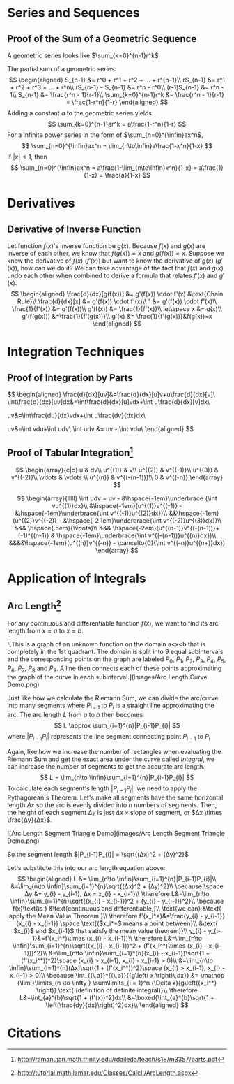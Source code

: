 # Series and Sequences

## Proof of the Sum of a Geometric Sequence

A geometric series looks like $\sum_{k=0}^{n-1}r^k$

The partial sum of a geometric series:
$$
\begin{aligned}
S_{n-1} &= r^0 + r^1 + r^2 + ... + r^{n-1}\\
rS_{n-1} &= r^1 + r^2 + r^3 + ... + r^n\\
rS_{n-1} - S_{n-1} &= r^n - r^0\\
(r-1)S_{n-1} &= r^n - 1\\
S_{n-1} &= \frac{r^n - 1}{r-1}\\
\sum_{k=0}^{n-1}r^k &= \frac{r^n - 1}{r-1} = \frac{1-r^n}{1-r}
\end{aligned}
$$
 Adding a constant $a$ to the geometric series yields:
$$
\sum_{k=0}^{n-1}ar^k = a\frac{1-r^n}{1-r}
$$
For a infinite power series in the form of $\sum_{n=0}^{\infin}ax^n$,
$$
\sum_{n=0}^{\infin}ax^n = \lim_{n\to\infin}a\frac{1-x^n}{1-x}
$$
If $|x| < 1$, then
$$
\sum_{n=0}^{\infin}ax^n = a\frac{1-\lim_{n\to\infin}x^n}{1-x} = a\frac{1}{1-x} = \frac{a}{1-x}
$$

# Derivatives

## Derivative of Inverse Function

Let function $f(x)$'s inverse function be $g(x)$. Because $f(x)$ and $g(x)$ are inverse of each other, we know that $f(g(x)) = x$ and $g(f(x)) = x$. Suppose we know the derivative of $f(x)$ ($f'(x)$) but want to know the derivative of $g(x)$ ($g'(x)$), how can we do it? We can take advantage of the fact that $f(x)$ and $g(x)$ undo each other when combined to derive a formula that relates $f'(x)$ and $g'(x)$.
$$
\begin{aligned}
\frac{d}{dx}[g(f(x))] &= g'(f(x)) \cdot f'(x) &\text{Chain Rule}\\
\frac{d}{dx}[x] &= g'(f(x)) \cdot f'(x)\\
1 &= g'(f(x)) \cdot f'(x)\\
\frac{1}{f'(x)} &= g'(f(x))\\
g'(f(x)) &= \frac{1}{f'(x)}\\
let\space x &= g(x)\\
g'(f(g(x))) &=\frac{1}{f'(g(x))}\\
g'(x) &= \frac{1}{f'(g(x))}&f(g(x))=x
\end{aligned}
$$

# Integration Techniques

## Proof of Integration by Parts

$$
\begin{aligned} \frac{d}{dx}[uv]&=\frac{d}{dx}[u]v+u\frac{d}{dx}[v]\\
\int\frac{d}{dx}[uv]dx&=\int\frac{d}{dx}[u]vdx+\int u\frac{d}{dx}[v]dx\\

uv&=\int\frac{du}{dx}vdx+\int u\frac{dv}{dx}dx\\

uv&=\int vdu+\int udv\\ \int udv &= uv - \int vdu\\
\end{aligned}
$$

## Proof of Tabular Integration[^1]

$$
\begin{array}{c|c}
u & dv\\
u^{(1)} & v\\
u^{(2)} & v^{(-1)}\\ 
u^{(3)} & v^{(-2)}\\
\vdots & \vdots \\
u^{(n)} & v^{(-(n-1))}\\
0 & v^{(-n)} 
\end{array}
$$

$$
\begin{array}{lllll}
\int udv = uv - &\hspace{-1em}\underbrace {\int vu^{(1)}dx}\\
&\hspace{-1em}(u^{(1)}v^{(-1)} - &\hspace{-1em}\underbrace{\int v^{(-1)}u^{(2)}dx})\\
&&\hspace{-1em}(u^{(2)}v^{(-2)} - &\hspace{-2.1em}\underbrace{\int v^{(-2)}u^{(3)}dx})\\
&&& \hspace{.5em}{\vdots}\\
&&& \hspace{-2em}(u^{(n-1)}v^{(-(n-1))}+ (-1)^{(n-1)} & \hspace{-1em}\underbrace{\int v^{(-(n-1))}u^{(n)}dx})\\
&&&&\hspace{-1em}(u^{(n)}v^{(-n)} - \cancelto{0}{\int v^{(-n)}u^{(n+)}dx})
\end{array}
$$



# Application of Integrals

## Arc Length[^2]

For any continuous and differentiable function $f(x)$, we want to find its arc length from $x=a$ to $x=b$.

![This is a graph of an unknown function on the domain a<x<b that is completely in the 1st quadrant.  The domain is split into 9 equal subintervals and the corresponding points on the graph are labeled $P_{0}$, $P_{1}$, $P_{2}$, $P_{3}$, $P_{4}$, $P_{5}$, $P_{6}$, $P_{7}$, $P_{8}$ and $P_{9}$.  A line then connects each of these points approximating the graph of the curve in each subinterval.](images/Arc Length Curve Demo.png)

Just like how we calculate the Riemann Sum, we can divide the arc/curve into many segments where $P_{i-1}$ to $P_{i}$ is a straight line approximating the arc. The arc length $L$ from $a$ to $b$ then becomes
$$
L \approx \sum_{i=1}^{n}|P_{i-1}P_{i}|
$$
where $|P_{i-1}P_{i}|$ represents the line segment connecting point $P_{i-1}$ to $P_{i}$

Again, like how we increase the number of rectangles when evaluating the Riemann Sum and get the exact area under the curve called *Integral*, we can increase the number of segments to get the accurate arc length.
$$
L = \lim_{n\to \infin}\sum_{i=1}^{n}|P_{i-1}P_{i}|
$$
To calculate each segment's length $|P_{i-1}P_{i}|$, we need to apply the Pythagorean's Theorem. Let's make all segments have the same horizontal length $Δx$ so the arc is evenly divided into $n$ numbers of segments. Then, the height of each segment $Δy$ is just $Δx \times \text{slope of segment}$, or $Δx \times \frac{Δy}{Δx}$. 

![Arc Length Segment Triangle Demo](images/Arc Length Segment Triangle Demo.png)

So the segment length $|P_{i-1}P_{i}| = \sqrt{(Δx)^2 + (Δy)^2}$

Let's substitute this into our arc length equation above:
$$
\begin{aligned}
L &= \lim_{n\to \infin}\sum_{i=1}^{n}|P_{i-1}P_{i}|\\
&=\lim_{n\to \infin}\sum_{i=1}^{n}\sqrt{(Δx)^2 + (Δy)^2}\\
\because \space Δy &= y_{i} - y_{i-1}, Δx = x_{i} - x_{i-1}\\
\therefore L&=\lim_{n\to \infin}\sum_{i=1}^{n}\sqrt{(x_{i} - x_{i-1})^2 + (y_{i} - y_{i-1})^2}\\
\because f(x)\text{is } &\text{continuous and differentiable,}\\
\text{we can} &\text{ apply the Mean Value Theorem }\\
\therefore f'(x_i^*)&=\frac{y_{i} - y_{i-1}}{x_{i} - x_{i-1}} \space \text{($x_i^*$ means a point between}\\
&\text{ $x_{i}$ and $x_{i-1}$ that satisfy the mean value theorem)}\\
y_{i} - y_{i-1}&=f'(x_i^*)\times (x_{i} - x_{i-1})\\
\therefore L&=\lim_{n\to \infin}\sum_{i=1}^{n}\sqrt{(x_{i} - x_{i-1})^2 + (f'(x_i^*)\times (x_{i} - x_{i-1}))^2}\\
&=\lim_{n\to \infin}\sum_{i=1}^{n}(x_{i} - x_{i-1})\sqrt{1 + (f'(x_i^*))^2}\space (x_{i} > x_{i-1}, x_{i} - x_{i-1} > 0)\\
&=\lim_{n\to \infin}\sum_{i=1}^{n}(Δx)\sqrt{1 + (f'(x_i^*))^2}\space (x_{i} > x_{i-1}, x_{i} - x_{i-1} > 0)\\
\because \int_{{\,a}}^{{\,b}}{{g\left( x \right)\,dx}} &= \mathop {\lim }\limits_{n \to \infty } \sum\limits_{i = 1}^n (\Delta x){g\left({x_i^*} \right)} \text{ (definition of definite integral)}\\
\therefore L&=\int_{a}^{b}\sqrt{1 + (f'(x))^2}dx\\
&=\boxed{\int_{a}^{b}\sqrt{1 + \left(\frac{dy}{dx}\right)^2}dx}\\
\end{aligned}
$$

# Citations

[^1]: http://ramanujan.math.trinity.edu/rdaileda/teach/s18/m3357/parts.pdf
[^2]: http://tutorial.math.lamar.edu/Classes/CalcII/ArcLength.aspx